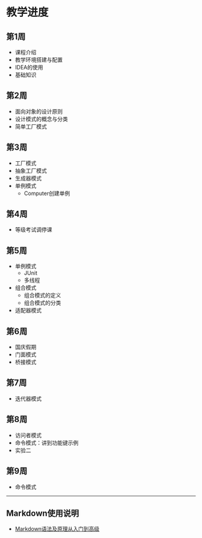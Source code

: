 # 教学进度

## 第1周

- 课程介绍
- 教学环境搭建与配置
- IDEA的使用
- 基础知识

## 第2周

- 面向对象的设计原则
- 设计模式的概念与分类
- 简单工厂模式

## 第3周

- 工厂模式
- 抽象工厂模式
- 生成器模式
- 单例模式
  - Computer创建单例

## 第4周

- 等级考试调停课

## 第5周

- 单例模式
  - JUnit
  - 多线程
- 组合模式
  - 组合模式的定义
  - 组合模式的分类
- 适配器模式

## 第6周

* 国庆假期
* 门面模式
* 桥接模式

## 第7周

- 迭代器模式

## 第8周

- 访问者模式
- 命令模式：讲到功能键示例
- 实验二

## 第9周

- 命令模式


---

## Markdown使用说明

- [Markdown语法及原理从入门到高级](https://www.zhihu.com/tardis/bd/art/99319314)
